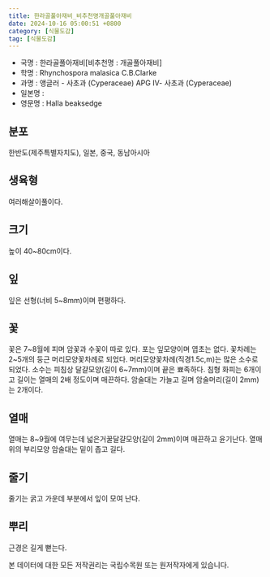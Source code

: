 ```yaml
---
title: 한라골풀아재비_비추천명개골풀아재비
date: 2024-10-16 05:00:51 +0800
category: [식물도감]
tag: [식물도감]
---
```




- 국명 : 한라골풀아재비[비추천명 : 개골풀아재비]
- 학명 : Rhynchospora malasica C.B.Clarke
- 과명 : 앵글러 - 사초과 (Cyperaceae) APG Ⅳ- 사초과 (Cyperaceae)
- 일본명 : 
- 영문명 : Halla beaksedge


## 분포
한반도(제주특별자치도), 일본, 중국, 동남아시아
## 생육형
여러해살이풀이다. 
## 크기
높이 40~80cm이다.
## 잎
잎은 선형(너비 5~8mm)이며 편평하다.
## 꽃
꽃은 7~8월에 피며 암꽃과 수꽃이 따로 있다. 포는 잎모양이며 엽초는 없다. 꽃차례는 2~5개의 둥근 머리모양꽃차례로 되었다. 머리모양꽃차례(직경1.5c,m)는 많은 소수로 되었다. 소수는 피침상 달걀모양(길이 6~7mm)이며 끝은 뾰족하다. 침형 화피는 6개이고 길이는 열매의 2배 정도이며 매끈하다. 암술대는 가늘고 길며 암술머리(길이 2mm)는 2개이다.
## 열매
열매는 8~9월에 여무는데 넓은거꿀달걀모양(길이 2mm)이며 매끈하고 윤기난다. 열매 위의 부리모양 암술대는 밑이 좁고 길다.
## 줄기
줄기는 굵고 가운데 부분에서 잎이 모여 난다.
## 뿌리
근경은 길게 뻗는다.






본 데이터에 대한 모든 저작권리는 국립수목원 또는 원저작자에게 있습니다.
